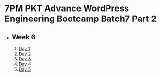 # 7PM PKT Advance WordPress Engineering Bootcamp Batch7 Part 2

- ## Week 6

   1. [Day 1](https://www.facebook.com/iCodeguru/videos/497451153124397)
   2. [Day 2](https://www.facebook.com/watch/?v=1012318210818076)
   3. [Day 3](https://www.facebook.com/watch/?v=632017992913162)
   4. [Day 4](https://www.facebook.com/watch/?v=609048275318573)
   5. [Day 5](https://www.facebook.com/watch/?v=685310467393069)

<!-- - ## Week 7

   1. [Day 1](https://www.facebook.com/watch/?v=1384115122770690)
   2. [Day 2]()
   3. [Day 3]()
   4. [Day 4]()
   5. [Day 5]() -->

<!-- - ## Week 

   1. [Day 1]()
   2. [Day 2]()
   3. [Day 3]()
   4. [Day 4]()
   5. [Day 5]() -->